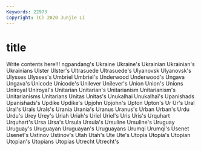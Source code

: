 ```yaml
---
Keywords: 22973
Copyright: (C) 2020 Junjie Li
---
```


# title

Write contents here!!!
ngpandang's 
Ukraine 
Ukraine's 
Ukrainian 
Ukrainian's 
Ukrainians 
Ulster 
Ulster's 
Ultrasuede
Ultrasuede's 
Ulyanovsk 
Ulyanovsk's 
Ulysses 
Ulysses's 
Umbriel 
Umbriel's 
Underwood 
Underwood's 
Ungava
Ungava's 
Unicode 
Unicode's 
Unilever 
Unilever's 
Union 
Union's 
Unions 
Uniroyal 
Uniroyal's
Unitarian 
Unitarian's 
Unitarianism 
Unitarianism's 
Unitarianisms 
Unitarians 
Unitas 
Unitas's 
Unukalhai 
Unukalhai's
Upanishads 
Upanishads's 
Updike 
Updike's 
Upjohn 
Upjohn's 
Upton 
Upton's 
Ur 
Ur's
Ural 
Ural's 
Urals 
Urals's 
Urania 
Urania's 
Uranus 
Uranus's 
Urban 
Urban's
Urdu 
Urdu's 
Urey 
Urey's 
Uriah 
Uriah's 
Uriel 
Uriel's 
Uris 
Uris's
Urquhart 
Urquhart's 
Ursa 
Ursa's 
Ursula 
Ursula's 
Ursuline 
Ursuline's 
Uruguay 
Uruguay's
Uruguayan 
Uruguayan's 
Uruguayans 
Urumqi 
Urumqi's 
Usenet 
Usenet's 
Ustinov 
Ustinov's 
Utah
Utah's 
Ute 
Ute's 
Utopia 
Utopia's 
Utopian 
Utopian's 
Utopians 
Utopias 
Utrecht
Utrecht's 
